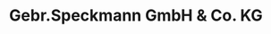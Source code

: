 ---
title: "Gebr.Speckmann GmbH & Co. KG"
url: /borgholzhausen/gebr-speckmann-gmbh-und-co-kg/
shop: Autohaus
---